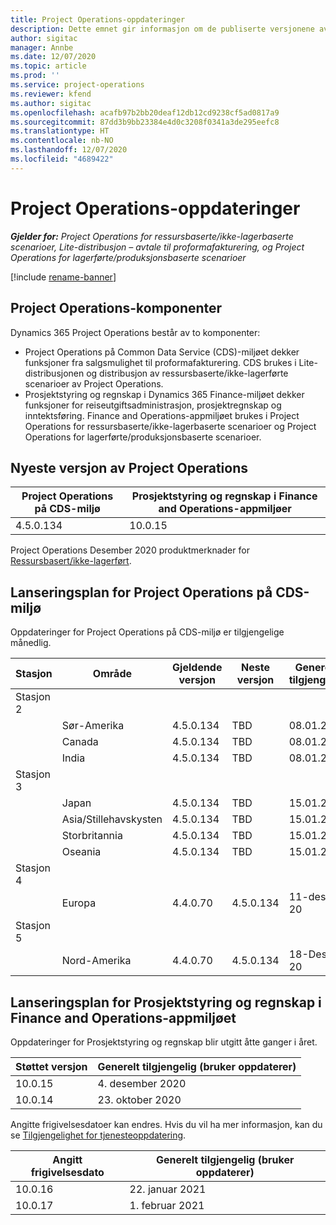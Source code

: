 ```yaml
---
title: Project Operations-oppdateringer
description: Dette emnet gir informasjon om de publiserte versjonene av Dynamics 365 Project Operations.
author: sigitac
manager: Annbe
ms.date: 12/07/2020
ms.topic: article
ms.prod: ''
ms.service: project-operations
ms.reviewer: kfend
ms.author: sigitac
ms.openlocfilehash: acafb97b2bb20deaf12db12cd9238cf5ad0817a9
ms.sourcegitcommit: 87dd3b9bb23384e4d0c3208f0341a3de295eefc8
ms.translationtype: HT
ms.contentlocale: nb-NO
ms.lasthandoff: 12/07/2020
ms.locfileid: "4689422"
---
```

# <a name="project-operations-updates"></a>Project Operations-oppdateringer

_**Gjelder for:** Project Operations for ressursbaserte/ikke-lagerbaserte scenarioer, Lite-distribusjon – avtale til proformafakturering, og Project Operations for lagerførte/produksjonsbaserte scenarioer_

[!include [rename-banner](~/includes/cc-data-platform-banner.md)]

## <a name="project-operations-components"></a>Project Operations-komponenter

Dynamics 365 Project Operations består av to komponenter:

- Project Operations på Common Data Service (CDS)-miljøet dekker funksjoner fra salgsmulighet til proformafakturering. CDS brukes i Lite-distribusjonen og distribusjon av ressursbaserte/ikke-lagerførte scenarioer av Project Operations.
- Prosjektstyring og regnskap i Dynamics 365 Finance-miljøet dekker funksjoner for reiseutgiftsadministrasjon, prosjektregnskap og inntektsføring. Finance and Operations-appmiljøet brukes i Project Operations for ressursbaserte/ikke-lagerbaserte scenarioer og Project Operations for lagerførte/produksjonsbaserte scenarioer.

## <a name="project-operations-latest-version"></a>Nyeste versjon av Project Operations

| Project Operations på CDS-miljø | Prosjektstyring og regnskap i Finance and Operations-appmiljøer |
| --- | --- |
| 4.5.0.134 | 10.0.15 |

Project Operations Desember 2020 produktmerknader for [Ressursbasert/ikke-lagerført](whats-new-dec-2020-resource-based.md).

## <a name="release-schedule-for-project-operations-on-cds-environment"></a>Lanseringsplan for Project Operations på CDS-miljø

Oppdateringer for Project Operations på CDS-miljø er tilgjengelige månedlig. 

| Stasjon   | Område        | Gjeldende versjon | Neste versjon | Generelt tilgjengelig |
|-----------|---------------|-----------------|--------------|---------------------|
| Stasjon 2 |   &nbsp;      |    &nbsp;       | &nbsp;       |      &nbsp;         |
|   &nbsp;  | Sør-Amerika |  4.5.0.134       | TBD     | 08.01.21           |
|    &nbsp; | Canada        |  4.5.0.134       | TBD     | 08.01.21          |
|   &nbsp;  | India         |  4.5.0.134       | TBD     | 08.01.21           |
| Stasjon 3  |      &nbsp;   |     &nbsp;      |     &nbsp;   |      &nbsp;         |
|   &nbsp;  | Japan         |  4.5.0.134       | TBD     | 15.01.21           |
|   &nbsp;  | Asia/Stillehavskysten  |  4.5.0.134       | TBD     | 15.01.21           |
|   &nbsp;  | Storbritannia |  4.5.0.134       | TBD     | 15.01.21           |
|   &nbsp;  | Oseania       |  4.5.0.134       | TBD     | 15.01.21           |
| Stasjon 4 |     &nbsp;    |     &nbsp;      |     &nbsp;   |      &nbsp;         |
|   &nbsp;  | Europa        |  4.4.0.70       | 4.5.0.134     | 11-des-20           |
| Stasjon 5 |     &nbsp;    |     &nbsp;      |     &nbsp;   |      &nbsp;         |
|   &nbsp;  | Nord-Amerika |  4.4.0.70       | 4.5.0.134     | 18-Des-20           |

## <a name="release-schedule-for-project-management-and-accounting-in-the-finance-and-operations-apps-environment"></a>Lanseringsplan for Prosjektstyring og regnskap i Finance and Operations-appmiljøet

Oppdateringer for Prosjektstyring og regnskap blir utgitt åtte ganger i året.

| Støttet versjon | Generelt tilgjengelig (bruker oppdaterer) |
| --- | --- |
| 10.0.15 | 4. desember 2020 |
| 10.0.14 | 23. oktober 2020 |

Angitte frigivelsesdatoer kan endres. Hvis du vil ha mer informasjon, kan du se [Tilgjengelighet for tjenesteoppdatering](https://docs.microsoft.com/dynamics365/fin-ops-core/fin-ops/get-started/public-preview-releases?toc=/dynamics365/finance/toc.json).

| Angitt frigivelsesdato | Generelt tilgjengelig (bruker oppdaterer) |
| --- | --- |
| 10.0.16 | 22. januar 2021 |
| 10.0.17 | 1. februar 2021 |

